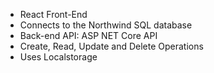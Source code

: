- React Front-End
- Connects to the Northwind SQL database 
- Back-end API: ASP NET Core API
- Create, Read, Update and Delete Operations
- Uses Localstorage
